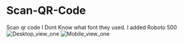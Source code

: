 ﻿# Scan-QR-Code
 Scan qr code 
I Dont Know what font they used. I added Roboto 500
![Desktop_view_one](https://user-images.githubusercontent.com/45993850/210133537-c3c49a86-0a71-41be-8408-e1f8abb46bda.png)
![Mobile_view_one](https://user-images.githubusercontent.com/45993850/210133538-434ff0e3-200f-4160-b5b9-c6a5148b51d9.png)
